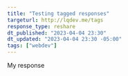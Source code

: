 ```yaml
---
title: "Testing tagged responses"
targeturl: http://lqdev.me/tags
response_type: reshare
dt_published: "2023-04-04 23:30"
dt_updated: "2023-04-04 23:30 -05:00"
tags: ["webdev"]
---
```


My response